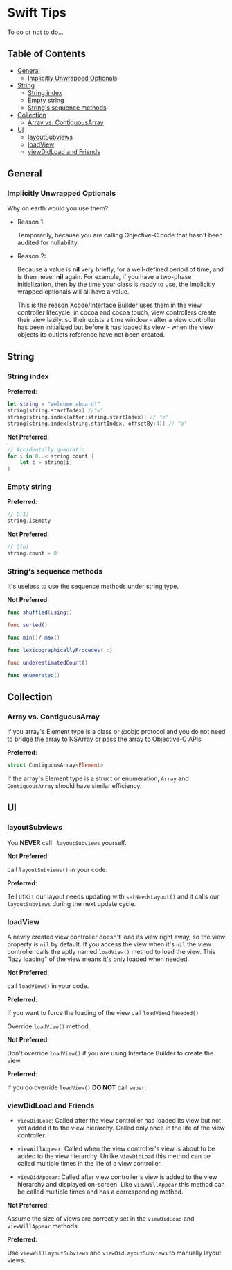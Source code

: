 # Swift Tips
To do or not to do...


## Table of Contents
* [General](#general)
	* [Implicitly Unwrapped Optionals](#implicitly-unwrapped-optionals)
* [String](#string)
	* [String index](#string-index)
	* [Empty string](#empty-string)
	* [String's sequence methods](#string's-sequence-methods)
* [Collection](#collection)
	* [Array vs. ContiguousArray](#array-vs-contiguousarray)
* [UI](#ui)
	* [layoutSubviews](#layoutSubviews)
	* [loadView](#loadView)
	* [viewDidLoad and Friends](#viewDidLoad-and-friends)

## General

### Implicitly Unwrapped Optionals
Why on earth would you use them?

* Reason 1:

	Temporarily, because you are calling Objective-C code that hasn't been audited for nullability.
	
* Reason 2:

	Because a value is **nil** very briefly, for a well-defined period of time, and is then never **nil** again. For example, if you have a two-phase initialization, then by the time your class is ready to use, the implicitly wrapped optionals will all have a value.
	
	This is the reason Xcode/Interface Builder uses them in the view controller lifecycle: in cocoa and cocoa touch, view controllers create their view lazily, so their exists a time window - after a view controller has been initialized but before it has loaded its view - when the view objects its outlets reference have not been created.

## String

### String index

**Preferred**:

```swift
let string = "welcome aboard!"
string[string.startIndex] //"w"
string[string.index(after:string.startIndex)] // "e"
string[string.index(string.startIndex, offsetBy:4)] // "o"
```

**Not Preferred**:

```swift
// Accidentally quadratic
for i in 0..< string.count {
	let c = string[i]
}
```


### Empty string

**Preferred**:

```swift
// O(1)
string.isEmpty
```

**Not Preferred**:

```swift
// O(n)
string.count > 0
```

### String's sequence methods

It's useless to use the sequence methods under string type.

**Not Preferred**:

```swift
func shuffled(using:)

func sorted()

func min()/ max()

func lexicographicallyProcedes(_:)

func underestimatedCount()

func enumerated()

```

## Collection

### Array vs. ContiguousArray

If you array's Element type is a class or @objc protocol and you do not need
to bridge the array to NSArray or pass the array to Objective-C APIs

**Preferred**:

```swift
struct ContiguousArray<Element>
```

If the array's Element type is a struct or enumeration, ```Array``` and ```ContiguousArray```
should have similar efficiency.

## UI

### layoutSubviews

You **NEVER** call ``` layoutSubviews``` yourself.

**Not Preferred**:

call ``` layoutSubviews() ``` in your code.

**Preferred**:

Tell ```UIKit``` our layout needs updating with ```setNeedsLayout()``` and
it calls our ```layoutSubviews``` during the next update cycle.

### loadView

A newly created view controller doesn't load its view right away, so the view property is ```nil``` by default.
If you access the view when it's ```nil``` the view controller calls the aptly named ```loadView()``` method to load the view.
This "lazy loading" of the view means it's only loaded when needed.

**Not Preferred**:

call ``` loadView() ``` in your code.

**Preferred**:

If you want to force the loading of the view call ```loadViewIfNeeded()```


Override ```loadView()``` method,

**Not Preferred**:

Don't override ```loadView()``` if you are using Interface Builder to create the view.

**Preferred**:

If you do override ```loadView()``` **DO NOT** call ```super```.


### viewDidLoad and Friends

* ```viewDidLoad```: Called after the view controller has loaded its view but not yet added it to the view hierarchy. Called only once in the life of the view controller.

* ```viewWillAppear```: Called when the view controller's view is about to be added to the view hierarchy. Unlike ```viewDidLoad``` this method can be called multiple times in the life of a view controller.

* ```viewDidAppear```: Called after view controller's view is added to the view hierarchy and displayed on-screen. Like ```viewWillAppear``` this method can be called multiple times and has a corresponding method.

**Not Preferred**:

Assume the size of views are correctly set in the ```viewDidLoad``` and ```viewWillAppear``` methods.

**Preferred**:

Use ```viewWillLayoutSubviews``` and ```viewDidLayoutSubviews``` to manually layout views.
